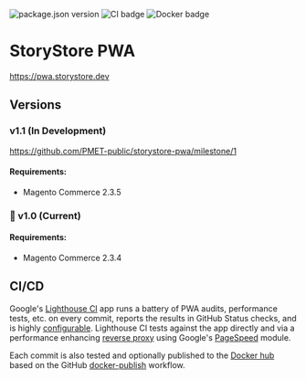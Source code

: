 ![package.json version](https://img.shields.io/github/package-json/v/pmet-public/storystore-pwa/master)
![CI badge](https://github.com/PMET-public/storystore-pwa/workflows/CI%20with%20Lighthouse/badge.svg?branch=master)
![Docker badge](https://github.com/PMET-public/storystore-pwa/workflows/build%20and%20publish%20to%20Docker%20Hub/badge.svg?branch=master)

# StoryStore PWA

https://pwa.storystore.dev

## Versions

### v1.1 (In Development)
https://github.com/PMET-public/storystore-pwa/milestone/1

#### Requirements:
- Magento Commerce 2.3.5

### 📍 v1.0 (Current)

#### Requirements: 
- Magento Commerce 2.3.4


## CI/CD

Google's [Lighthouse CI](https://github.com/GoogleChrome/lighthouse-ci/blob/master/docs/getting-started.md#github-app-method-recommended) app runs a battery of PWA audits, performance tests, etc. on every commit, reports the results in GitHub Status checks, and is highly [configurable](https://github.com/GoogleChrome/lighthouse/blob/master/docs/configuration.md). Lighthouse CI tests against the app directly and via a performance enhancing [reverse proxy](https://github.com/PMET-public/docker-nginx-with-pagespeed) using Google's [PageSpeed](https://developers.google.com/speed/pagespeed/module/) module.

Each commit is also tested and optionally published to the [Docker hub](https://hub.docker.com/repository/docker/pmetpublic/storystore-pwa) based on the GitHub [docker-publish](https://github.com/actions/starter-workflows/blob/master/ci/docker-publish.yml) workflow.
